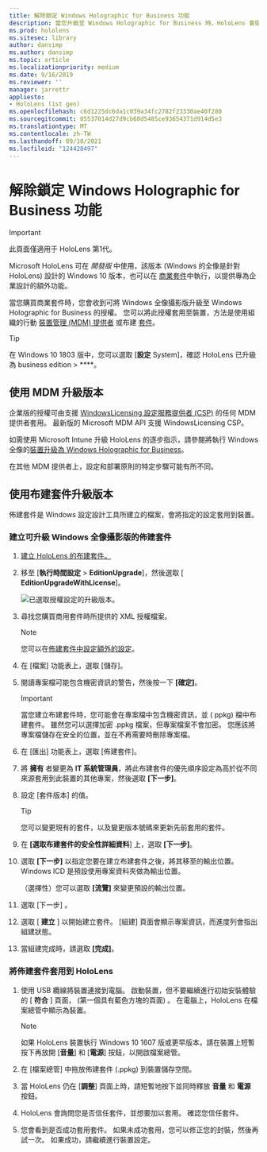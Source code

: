 ```yaml
---
title: 解除鎖定 Windows Holographic for Business 功能
description: 當您升級至 Windows Holographic for Business 時，HoloLens 會提供專為企業設計的額外功能。
ms.prod: hololens
ms.sitesec: library
author: dansimp
ms.author: dansimp
ms.topic: article
ms.localizationpriority: medium
ms.date: 9/16/2019
ms.reviewer: ''
manager: jarrettr
appliesto:
- HoloLens (1st gen)
ms.openlocfilehash: c6d1225dc6da1c039a34fc2782f23330ae40f280
ms.sourcegitcommit: 05537014d27d9cb60d5485ce93654371d914d5e3
ms.translationtype: MT
ms.contentlocale: zh-TW
ms.lasthandoff: 09/10/2021
ms.locfileid: "124428497"
---
```

# <a name="unlock-windows-holographic-for-business-features"></a>解除鎖定 Windows Holographic for Business 功能

> [!IMPORTANT]
> 此頁面僅適用于 HoloLens 第1代。

Microsoft HoloLens 可在 *開發版* 中使用，該版本 (Windows 的全像是針對 HoloLens) 設計的 Windows 10 版本，也可以在 [商業套件](hololens-commercial-features.md)中執行，以提供專為企業設計的額外功能。

當您購買商業套件時，您會收到可將 Windows 全像攝影版升級至 Windows Holographic for Business 的授權。 您可以將此授權套用至裝置，方法是使用組織的行動 [裝置管理 (MDM) 提供者](#edition-upgrade-by-using-mdm) 或布建 [套件](#edition-upgrade-by-using-a-provisioning-package)。

> [!TIP]
> 在 Windows 10 1803 版中，您可以選取 [**設定** System]，確認 HoloLens 已升級為 business edition  >  ****。

## <a name="edition-upgrade-by-using-mdm"></a>使用 MDM 升級版本

企業版的授權可由支援 [WindowsLicensing 設定服務提供者 (CSP)](https://msdn.microsoft.com/library/windows/hardware/dn904983.aspx) 的任何 MDM 提供者套用。 最新版的 Microsoft MDM API 支援 WindowsLicensing CSP。

如需使用 Microsoft Intune 升級 HoloLens 的逐步指示，請參閱將執行 Windows 全像的[裝置升級為 Windows Holographic for Business](/intune/holographic-upgrade)。

 在其他 MDM 提供者上，設定和部署原則的特定步驟可能有所不同。

## <a name="edition-upgrade-by-using-a-provisioning-package"></a>使用布建套件升級版本

佈建套件是 Windows 設定設計工具所建立的檔案，會將指定的設定套用到裝置。

### <a name="create-a-provisioning-package-that-upgrades-the-windows-holographic-edition"></a>建立可升級 Windows 全像攝影版的佈建套件

1. [建立 HoloLens 的布建套件。](hololens-provisioning.md)
1. 移至 [**執行時間設定**  >  **EditionUpgrade**]，然後選取 [ **EditionUpgradeWithLicense**]。

    ![已選取授權設定的升級版本。](images/icd1.png)

1. 尋找您購買商用套件時所提供的 XML 授權檔案。

    > [!NOTE]
    > 您可以在[佈建套件中設定額外的設定](hololens-provisioning.md)。

1. 在 [檔案] 功能表上，選取 [儲存]。 

1. 閱讀專案檔可能包含機密資訊的警告，然後按一下 **[確定]**。

    > [!IMPORTANT]
    > 當您建立布建套件時，您可能會在專案檔中包含機密資訊，並 ( ppkg) 檔中布建套件。 雖然您可以選擇加密 .ppkg 檔案，但專案檔案不會加密。 您應該將專案檔儲存在安全的位置，並在不再需要時刪除專案檔。

1. 在 \[匯出\] 功能表上，選取 \[佈建套件\]。

1. 將 **擁有** 者變更為 **IT 系統管理員**，將此布建套件的優先順序設定為高於從不同來源套用到此裝置的其他專案，然後選取 **[下一步]**。

1. 設定 \[套件版本\] 的值。

    > [!TIP]
    > 您可以變更現有的套件，以及變更版本號碼來更新先前套用的套件。

1. 在 **[選取布建套件的安全性詳細資料**] 上，選取 **[下一步]**。

1. 選取 **[下一步]** 以指定您要在建立布建套件之後，將其移至的輸出位置。 Windows ICD 是預設使用專案資料夾做為輸出位置。

    （選擇性）您可以選取 **[流覽]** 來變更預設的輸出位置。

1. 選取 [下一步] 。

1. 選取 [ **建立** ] 以開始建立套件。 [組建] 頁面會顯示專案資訊，而進度列會指出組建狀態。

1. 當組建完成時，請選取 **[完成]**。

### <a name="apply-the-provisioning-package-to-hololens"></a>將佈建套件套用到 HoloLens

1. 使用 USB 纜線將裝置連接到電腦。 啟動裝置，但不要繼續進行初始安裝體驗的 [ **符合** ] 頁面， (第一個具有藍色方塊的頁面) 。 在電腦上，HoloLens 在檔案總管中顯示為裝置。

    > [!NOTE]
    > 如果 HoloLens 裝置執行 Windows 10 1607 版或更早版本，請在裝置上短暫按下再放開 [**音量**] 和 [**電源**] 按鈕，以開啟檔案總管。

1. 在 \[檔案總管\] 中拖放佈建套件 (.ppkg) 到裝置儲存空間。

1. 當 HoloLens 仍在 [**調整**] 頁面上時，請短暫地按下並同時釋放 **音量** 和 **電源** 按鈕。

1. HoloLens 會詢問您是否信任套件，並想要加以套用。 確認您信任套件。

1. 您會看到是否成功套用套件。 如果未成功套用，您可以修正您的封裝，然後再試一次。 如果成功，請繼續進行裝置設定。
